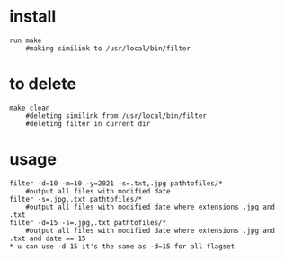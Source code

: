 # install
	run make
		#making similink to /usr/local/bin/filter
# to delete
	make clean
		#deleting similink from /usr/local/bin/filter
		#deleting filter in current dir
# usage
	filter -d=10 -m=10 -y=2021 -s=.txt,.jpg pathtofiles/*
		#output all files with modified date
	filter -s=.jpg,.txt pathtofiles/*
		#output all files with modified date where extensions .jpg and .txt
	filter -d=15 -s=.jpg,.txt pathtofiles/*
		#output all files with modified date where extensions .jpg and .txt and date == 15
	* u can use -d 15 it's the same as -d=15 for all flagset
